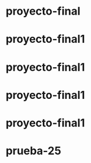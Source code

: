 # proyecto-final
# proyecto-final1
# proyecto-final1
# proyecto-final1
# proyecto-final1
# prueba-25

